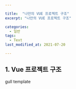 ```yaml
---

title:  "나만의 VUE 프로젝트 구조"
excerpt: "나만의 VUE 프로젝트 구조"

categories:
  - 일반
tags:
  - Text
last_modified_at: 2021-07-20

---
```


## 1. Vue 프로젝트 구조

gull template